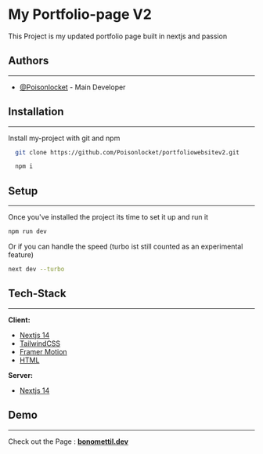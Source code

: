 
# My Portfolio-page V2

This Project is my updated portfolio page built in nextjs and passion



## Authors
<hr>

- [@Poisonlocket](https://www.github.com/Poisonlocket) - Main Developer


## Installation
<hr>

Install my-project with git and npm

```bash
  git clone https://github.com/Poisonlocket/portfoliowebsitev2.git
```
```bash
  npm i
```

## Setup
<hr>

Once you've installed the project its time to set it up and run it

```bash
npm run dev
```
Or if you can handle the speed (turbo ist still counted as an experimental feature)
```bash
next dev --turbo
```

## Tech-Stack
<hr>

**Client:**
- [Nextjs 14](https://nextjs.org/blog/next-14)
- [TailwindCSS](https://tailwindcss.com/)
- [Framer Motion](https://www.framer.com/motion/)
- [HTML](https://www.w3schools.com/html/)

**Server:**
- [Nextjs 14](https://nextjs.org/blog/next-14)


## Demo
<hr>

Check out the Page : **[bonomettil.dev](https://bonomettil.dev)**

